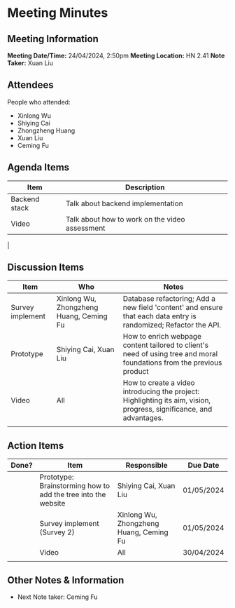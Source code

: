 # Meeting Minutes
## Meeting Information
**Meeting Date/Time:** 24/04/2024, 2:50pm
**Meeting Location:** HN 2.41
**Note Taker:**  Xuan Liu

## Attendees
People who attended:
- Xinlong Wu
- Shiying Cai
- Zhongzheng Huang
- Xuan Liu
- Ceming Fu


## Agenda Items

Item | Description
---- | ----
Backend stack | Talk about backend implementation 
Video     | Talk about how to work on the video assessment 
 |  

## Discussion Items
Item | Who | Notes 
---- | ---- | ---- 
 Survey implement | Xinlong Wu, Zhongzheng Huang, Ceming Fu | Database refactoring; Add a new field 'content' and ensure that each data entry is randomized; Refactor the API. 
 Prototype | Shiying Cai, Xuan Liu | How to enrich webpage content tailored to client's need of using tree and moral foundations from the previous product 
 Video | All | How to create a video introducing the project: Highlighting its aim, vision, progress, significance, and advantages. 
 |  |  
## Action Items

| Done? | Item                                                  | Responsible                 | Due Date   |
| ----- | ----------------------------------------------------- | --------------------------- | ---------- |
|  | Prototype: Brainstorming how to add the tree into the website | Shiying Cai, Xuan Liu | 01/05/2024 |
|  | Survey implement (Survey 2) | Xinlong Wu, Zhongzheng Huang, Ceming Fu | 01/05/2024 |
|  | Video | All | 30/04/2024 |
|  |  |  | |

## Other Notes & Information
- Next Note taker: Ceming Fu
